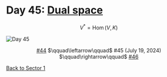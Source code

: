 # Day 45: [Dual space](https://en.wikipedia.org/wiki/Dual_space)

$$V^*=\operatorname{Hom}(V,K)$$

<picture><img alt="Day 45" src="0045.png"></picture>

<center><a href="0044.html">#44</a> $\qquad\leftarrow\qquad$ #45 (July 19, 2024) $\qquad\rightarrow\qquad$ <a href="0046.html">#46</a></center>

[Back to Sector 1](../0-63.md)